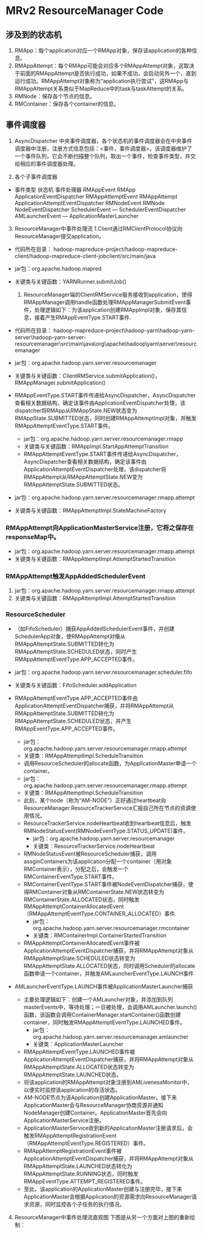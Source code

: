 # MRv2 ResourceManager Code

##   涉及到的状态机
  1. RMApp：每个application对应一个RMApp对象，保存该application的各种信息。
  2. RMAppAttempt：每个RMApp可能会对应多个RMAppAttempt对象，这取决于前面的RMAppAttempt是否执行成功，如果不成功，会启动另外一个，直到运行成功。RMAppAttempt对象称为“application执行尝试”，这RMApp与RMAppAttempt关系类似于MapReduce中的task与taskAttempt的关系。
  3. RMNode：保存各个节点的信息。
  4. RMContainer：保存各个container的信息。
##    事件调度器
1. AsyncDispatcher
中央事件调度器，各个状态机的事件调度器会在中央事件调度器中注册，注册方式信息包括：<事件，事件调度器>。该调度器维护了一个事件队列，它会不断扫描整个队列，取出一个事件，检查事件类型，并交给相应的事件调度器处理。

2. 各个子事件调度器
  * 事件类型	状态机	事件处理器
RMAppEvent	RMApp	ApplicationEventDispatcher
RMAppAttemptEvent	RMAppAttempt	ApplicationAttemptEventDispatcher
RMNodeEvent	RMNode	NodeEventDispatcher
SchedulerEvent	—	SchedulerEventDispatcher
AMLauncherEvent	—	ApplicationMasterLauncher

3.  ResourceManager中事件处理流
  1.Client通过RMClientProtocol协议向ResourceManager提交application。
* 代码所在目录：
hadoop-mapreduce-project/hadoop-mapreduce-client/hadoop-mapreduce-client-jobclient/src/main/java
* jar包：org.apache.hadoop.mapred

* 关键类与关键函数：YARNRunner.submitJob()
  1. ResourceManager端的ClientRMService服务接收到application，使得RMAppManager调用handle函数处理RMAppManagerSubmitEvent事件，处理逻辑如下：为该application创建RMAppImpl对象，保存其信息，接着产生RMAppEventType.START事件.
* 代码所在目录：
hadoop-mapreduce-project\hadoop-yarn\hadoop-yarn-server\hadoop-yarn-server-resourcemanager\src\main\java\org\apache\hadoop\yarn\server\resourcemanager
* jar包：org.apache.hadoop.yarn.server.resourcemanager
* 关键类与关键函数：ClientRMService.submitApplication()，RMAppManager.submitApplication()

* RMAppEventType.START事件传递给AsyncDispatcher，AsyncDispatcher查看相关数据结构，确定该事件由ApplicationEventDispatcher处理，该dispatcher将RMApp从RMAppState.NEW状态变为RMAppState.SUBMITTED状态，同时创建RMAppAttemptImpl对象，并触发RMAppAttemptEventType.START事件。
  * jar包：org.apache.hadoop.yarn.server.resourcemanager.rmapp
  * 关键类与关键函数：RMAppImpl.StartAppAttemptTransition
  * RMAppAttemptEventType.START事件传递给AsyncDispatcher，AsyncDispatcher查看相关数据结构，确定该事件由ApplicationAttemptEventDispatcher处理，该dispatcher将RMAppAttempt从RMAppAttemptState.NEW变为RMAppAttemptState.SUBMITTED状态。

* jar包：org.apache.hadoop.yarn.server.resourcemanager.rmapp.attempt
*  关键类与关键函数：RMAppAttemptImpl.StateMachineFactory

### RMAppAttempt向ApplicationMasterService注册，它将之保存在responseMap中。
* jar包：org.apache.hadoop.yarn.server.resourcemanager.rmapp.attempt
*  关键类与关键函数：RMAppAttemptImpl.AttemptStartedTransition

### RMAppAttempt触发AppAddedSchedulerEvent
1. jar包：org.apache.hadoop.yarn.server.resourcemanager.rmapp.attempt
2.  关键类与关键函数：RMAppAttemptImpl.AttemptStartedTransition

### ResourceScheduler
* （如FifoScheduler）捕获AppAddedSchedulerEvent事件，并创建SchedulerApp对象，使RMAppAttempt对像从RMAppAttemptState.SUBMITTED转化为RMAppAttemptState.SCHEDULED状态，同时产生RMAppAttemptEventType.APP_ACCEPTED事件。
*  jar包：org.apache.hadoop.yarn.server.resourcemanager.scheduler.fifo
*  关键类与关键函数：FifoScheduler.addApplication

* RMAppAttemptEventType.APP_ACCEPTED事件由ApplicationAttemptEventDispatcher捕获，并将RMAppAttempt从RMAppAttemptState.SUBMITTED转化为 RMAppAttemptState.SCHEDULED状态，并产生RMAppEventType.APP_ACCEPTED事件。
  *  jar包：org.apache.hadoop.yarn.server.resourcemanager.rmapp.attempt
  * 关键类：RMAppAttemptImpl.ScheduleTransition
  * 调用ResourceScheduler的allocate函数，为ApplicationMaster申请一个container。
  * jar包：org.apache.hadoop.yarn.server.resourcemanager.rmapp.attempt
  * 关键类：RMAppAttemptImpl.ScheduleTransition
  * 此刻，某个node（称为“AM-NODE”）正好通过heartbeat向ResourceManager.ResourceTrackerService汇报自己所在节点的资源使用情况。    
  * ResourceTrackerService.nodeHeartbeat收到heartbeat信息后，触发RMNodeStatusEvent(RMNodeEventType.STATUS_UPDATE)事件。
    * jar包：org.apache.hadoop.yarn.server.resourcemanager
    *  关键类：ResourceTrackerService.nodeHeartbeat
  * RMNodeStatusEvent被ResourceScheduler捕获，调用assginContainers为该application分配一个container（用对象RMContainer表示），分配之后，会触发一个RMContainerEventType.START事件。
  * RMContainerEventType.START事件被NodeEventDispatcher捕获，使得RMContainer对象从RMContainerState.NEW状态转变为RMContainerState.ALLOCATED状态，同时触发RMAppAttemptContainerAllocatedEvent（RMAppAttemptEventType.CONTAINER_ALLOCATED）事件.
    * jar包：org.apache.hadoop.yarn.server.resourcemanager.rmcontainer
    * 关键类：RMContainerImpl.ContainerStartedTransition
  * RMAppAttemptContainerAllocatedEvent事件被 ApplicationAttemptEventDispatcher捕获，并将RMAppAttempt对象从RMAppAttemptState.SCHEDULED状态转变为RMAppAttemptState.ALLOCATED状态，同时调用Scheduler的allocate函数申请一个container，并触发AMLauncherEventType.LAUNCH事件

* AMLauncherEventType.LAUNCH事件被ApplicationMasterLauncher捕获
  * 主要处理逻辑如下：创建一个AMLauncher对象，并添加到队列masterEvents中，等待处理；一旦被处理，会调用AMLauncher.launch()函数，该函数会调用ContainerManager.startContainer()函数创建container，同时触发RMAppAttemptEventType.LAUNCHED事件。
    * jar包：org.apache.hadoop.yarn.server.resourcemanager.amlauncher
    * 关键类：ApplicationMasterLauncher
  * RMAppAttemptEventType.LAUNCHED事件被ApplicationAttemptEventDispatcher捕获，并将RMAppAttempt对象从  RMAppAttemptState.ALLOCATED状态转变为RMAppAttemptState.LAUNCHED状态。
  * 将该application的RMAppAttempt对象注册到AMLivenessMonitor中，以便实时监控该application的存活状态。
  * AM-NODE节点为该Application创建ApplicationMaster，接下来ApplicationMaster会与ResourceManager协商资源并通知NodeManager创建Container。ApplicationMaster首先会向ApplicationMasterService注册。
  * ApplicationMasterService收到新的ApplicationMaster注册请求后，会触发RMAppAttemptRegistrationEvent（RMAppAttemptEventType.REGISTERED）事件。
  * RMAppAttemptRegistrationEvent事件被 ApplicationAttemptEventDispatcher捕获，并将RMAppAttempt对象从RMAppAttemptState.LAUNCHED状态转化为RMAppAttemptState.RUNNING状态，同时触发RMAppEventType.ATTEMPT_REGISTERED事件。
  * 至此，该application的ApplicationMaster创建与注册完毕，接下来ApplicationMaster会根据Application的资源需求向ResourceManager请求资源，同时监控各个子任务的执行情况。

4.    ResourceManager中事件处理流直观图
下图是从另一个方面对上图的重新绘制：
